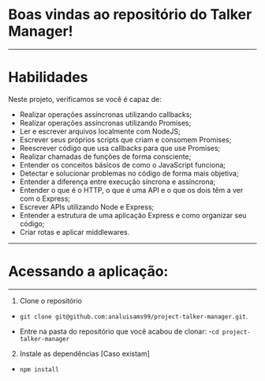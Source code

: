 # Boas vindas ao repositório do Talker Manager!

---

# Habilidades

Neste projeto, verificamos se você é capaz de:

- Realizar operações assíncronas utilizando callbacks;
- Realizar operações assíncronas utilizando Promises;
- Ler e escrever arquivos localmente com NodeJS;
- Escrever seus próprios scripts que criam e consomem Promises;
- Reescrever código que usa callbacks para que use Promises;
- Realizar chamadas de funções de forma consciente;
- Entender os conceitos básicos de como o JavaScript funciona;
- Detectar e solucionar problemas no código de forma mais objetiva;
- Entender a diferença entre execução síncrona e assíncrona;
- Entender o que é o HTTP, o que é uma API e o que os dois têm a ver com o Express;
- Escrever APIs utilizando Node e Express;
- Entender a estrutura de uma aplicação Express e como organizar seu código;
- Criar rotas e aplicar middlewares.
---


# Acessando a aplicação:

---

1. Clone o repositório
- `git clone git@github.com:analuisams99/project-talker-manager.git`.

 - Entre na pasta do repositório que você acabou de clonar:
 -`cd project-talker-manager`

2. Instale as dependências [Caso existam]
- `npm install`
